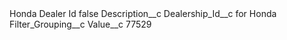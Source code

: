 <?xml version="1.0" encoding="UTF-8"?>
<CustomMetadata xmlns="http://soap.sforce.com/2006/04/metadata" xmlns:xsi="http://www.w3.org/2001/XMLSchema-instance" xmlns:xsd="http://www.w3.org/2001/XMLSchema">
    <label>Honda Dealer Id</label>
    <protected>false</protected>
    <values>
        <field>Description__c</field>
        <value xsi:type="xsd:string">Dealership_Id__c for Honda</value>
    </values>
    <values>
        <field>Filter_Grouping__c</field>
        <value xsi:nil="true"/>
    </values>
    <values>
        <field>Value__c</field>
        <value xsi:type="xsd:string">77529</value>
    </values>
</CustomMetadata>
